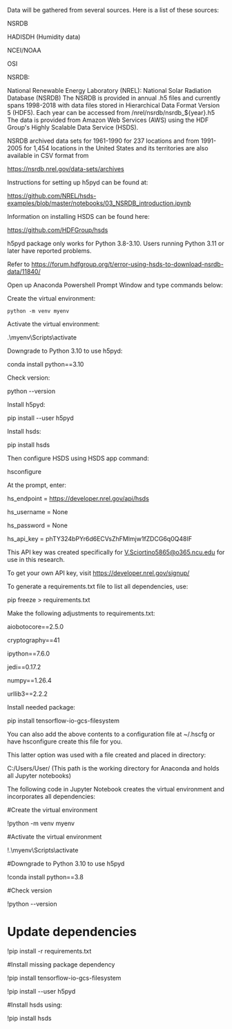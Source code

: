 Data will be gathered from several sources. Here is a list of these sources:

NSRDB

HADISDH (Humidity data)

NCEI/NOAA

OSI

NSRDB:

National Renewable Energy Laboratory (NREL): National Solar Radiation Database (NSRDB)
The NSRDB is provided in annual .h5 files and currently spans 1998-2018 with data files stored in Hierarchical Data Format Version 5 (HDF5).
Each year can be accessed from /nrel/nsrdb/nsrdb_${year}.h5
The data is provided from Amazon Web Services (AWS) using the HDF Group's Highly Scalable Data Service (HSDS).

NSRDB archived data sets for 1961-1990 for 237 locations and from 1991-2005 for 1,454 locations in the United States and its territories are also available in CSV format from

https://nsrdb.nrel.gov/data-sets/archives

Instructions for setting up h5pyd can be found at:

https://github.com/NREL/hsds-examples/blob/master/notebooks/03_NSRDB_introduction.ipynb

Information on installing HSDS can be found here:

https://github.com/HDFGroup/hsds

h5pyd package only works for Python 3.8-3.10. Users running Python 3.11 or later have reported problems. 

Refer to https://forum.hdfgroup.org/t/error-using-hsds-to-download-nsrdb-data/11840/

Open up Anaconda Powershell Prompt Window and type commands below:

Create the virtual environment:

    python -m venv myenv

Activate the virtual environment:

   .\myenv\Scripts\activate

Downgrade to Python 3.10 to use h5pyd:

   conda install python==3.10

Check version:

   python --version

Install h5pyd:

   pip install --user h5pyd

Install hsds:

   pip install hsds

Then configure HSDS using HSDS app command:

   hsconfigure
   

At the prompt, enter:

   hs_endpoint = https://developer.nrel.gov/api/hsds
   
   hs_username = None
   
   hs_password = None
   
   hs_api_key = phTY324bPYr6d6ECVsZhFMlmjw1fZDCG6q0Q48IF
   

This API key was created specifically for V.Sciortino5865@o365.ncu.edu for use in this research.

To get your own API key, visit https://developer.nrel.gov/signup/

To generate a requirements.txt file to list all dependencies, use:

   pip freeze > requirements.txt

Make the following adjustments to requirements.txt:

   aiobotocore==2.5.0
   
   cryptography==41
   
   ipython==7.6.0

   jedi==0.17.2
   
   numpy==1.26.4
   
   urllib3==2.2.2

Install needed package:

   pip install tensorflow-io-gcs-filesystem

You can also add the above contents to a configuration file at ~/.hscfg or have hsconfigure create this file for you.

This latter option was used with a file created and placed in directory:

   C:/Users/User/        (This path is the working directory for Anaconda and holds all Jupyter notebooks)

The following code in Jupyter Notebook creates the virtual environment and incorporates all dependencies:

#Create the virtual environment

!python -m venv myenv

#Activate the virtual environment

!.\myenv\Scripts\activate

#Downgrade to Python 3.10 to use h5pyd

!conda install python==3.8

#Check version

!python --version

# Update dependencies

!pip install -r requirements.txt

#Install missing package dependency

!pip install tensorflow-io-gcs-filesystem

!pip install --user h5pyd

#Install hsds using:

!pip install hsds

